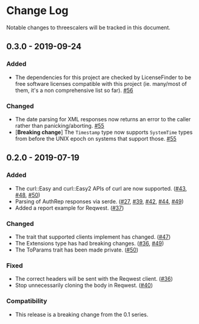 # Change Log

Notable changes to threescalers will be tracked in this document.

## 0.3.0 - 2019-09-24

### Added

- The dependencies for this project are checked by LicenseFinder to be free
  software licenses compatible with this project (ie. many/most of them, it's
  a non comprehensive list so far). [#56](https://github.com/3scale-rs/threescalers/pull/56)

### Changed

- The date parsing for XML responses now returns an error to the caller rather
  than panicking/aborting. [#55](https://github.com/3scale-rs/threescalers/pull/55)
- [**Breaking change**] The `Timestamp` type now supports `SystemTime` types from
  before the UNIX epoch on systems that support those. [#55](https://github.com/3scale-rs/threescalers/pull/55)

## 0.2.0 - 2019-07-19

### Added

- The curl::Easy and curl::Easy2 APIs of curl are now supported. ([#43](https://github.com/3scale-rs/threescalers/pull/43), [#48](https://github.com/3scale-rs/threescalers/pull/48), [#50](https://github.com/3scale-rs/threescalers/pull/50))
- Parsing of AuthRep responses via serde. ([#27](https://github.com/3scale-rs/threescalers/pull/27), [#39](https://github.com/3scale-rs/threescalers/pull/39), [#42](https://github.com/3scale-rs/threescalers/pull/42), [#44](https://github.com/3scale-rs/threescalers/pull/44), [#49](https://github.com/3scale-rs/threescalers/pull/49))
- Added a report example for Reqwest. ([#37](https://github.com/3scale-rs/threescalers/pull/37))

### Changed

- The trait that supported clients implement has changed. ([#47](https://github.com/3scale-rs/threescalers/pull/47))
- The Extensions type has had breaking changes. ([#36](https://github.com/3scale-rs/threescalers/pull/36), [#49](https://github.com/3scale-rs/threescalers/pull/49))
- The ToParams trait has been made private. ([#50](https://github.com/3scale-rs/threescalers/pull/50))

### Fixed

- The correct headers will be sent with the Reqwest client. ([#36](https://github.com/3scale-rs/threescalers/pull/36))
- Stop unnecessarily cloning the body in Reqwest. ([#40](https://github.com/3scale-rs/threescalers/pull/40))

### Compatibility

- This release is a breaking change from the 0.1 series.
